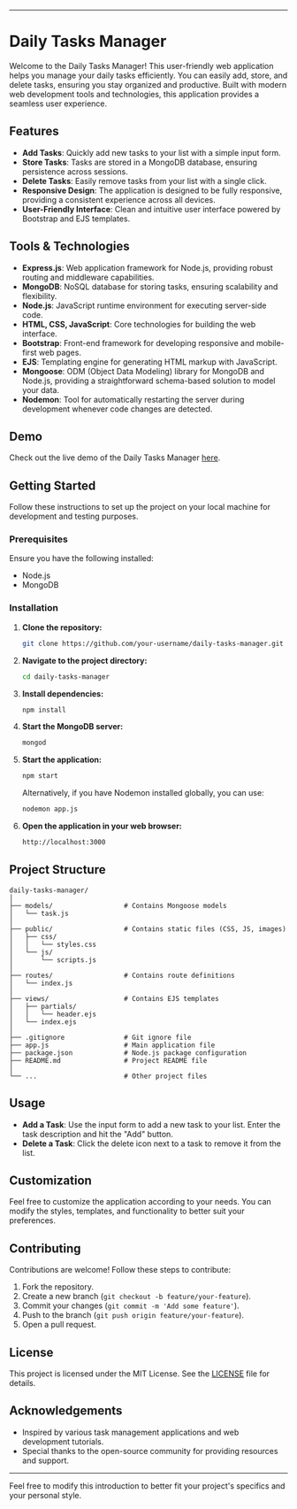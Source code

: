 

---

# Daily Tasks Manager

Welcome to the Daily Tasks Manager! This user-friendly web application helps you manage your daily tasks efficiently. You can easily add, store, and delete tasks, ensuring you stay organized and productive. Built with modern web development tools and technologies, this application provides a seamless user experience.

## Features

- **Add Tasks**: Quickly add new tasks to your list with a simple input form.
- **Store Tasks**: Tasks are stored in a MongoDB database, ensuring persistence across sessions.
- **Delete Tasks**: Easily remove tasks from your list with a single click.
- **Responsive Design**: The application is designed to be fully responsive, providing a consistent experience across all devices.
- **User-Friendly Interface**: Clean and intuitive user interface powered by Bootstrap and EJS templates.

## Tools & Technologies

- **Express.js**: Web application framework for Node.js, providing robust routing and middleware capabilities.
- **MongoDB**: NoSQL database for storing tasks, ensuring scalability and flexibility.
- **Node.js**: JavaScript runtime environment for executing server-side code.
- **HTML, CSS, JavaScript**: Core technologies for building the web interface.
- **Bootstrap**: Front-end framework for developing responsive and mobile-first web pages.
- **EJS**: Templating engine for generating HTML markup with JavaScript.
- **Mongoose**: ODM (Object Data Modeling) library for MongoDB and Node.js, providing a straightforward schema-based solution to model your data.
- **Nodemon**: Tool for automatically restarting the server during development whenever code changes are detected.

## Demo

Check out the live demo of the Daily Tasks Manager [here](#).

## Getting Started

Follow these instructions to set up the project on your local machine for development and testing purposes.

### Prerequisites

Ensure you have the following installed:

- Node.js
- MongoDB

### Installation

1. **Clone the repository:**

   ```bash
   git clone https://github.com/your-username/daily-tasks-manager.git
   ```

2. **Navigate to the project directory:**

   ```bash
   cd daily-tasks-manager
   ```

3. **Install dependencies:**

   ```bash
   npm install
   ```

4. **Start the MongoDB server:**

   ```bash
   mongod
   ```

5. **Start the application:**

   ```bash
   npm start
   ```

   Alternatively, if you have Nodemon installed globally, you can use:

   ```bash
   nodemon app.js
   ```

6. **Open the application in your web browser:**

   ```bash
   http://localhost:3000
   ```

## Project Structure

```
daily-tasks-manager/
│
├── models/                  # Contains Mongoose models
│   └── task.js
│
├── public/                  # Contains static files (CSS, JS, images)
│   ├── css/
│   │   └── styles.css
│   └── js/
│       └── scripts.js
│
├── routes/                  # Contains route definitions
│   └── index.js
│
├── views/                   # Contains EJS templates
│   ├── partials/
│   │   └── header.ejs
│   └── index.ejs
│
├── .gitignore               # Git ignore file
├── app.js                   # Main application file
├── package.json             # Node.js package configuration
├── README.md                # Project README file
│
└── ...                      # Other project files
```

## Usage

- **Add a Task**: Use the input form to add a new task to your list. Enter the task description and hit the "Add" button.
- **Delete a Task**: Click the delete icon next to a task to remove it from the list.

## Customization

Feel free to customize the application according to your needs. You can modify the styles, templates, and functionality to better suit your preferences.

## Contributing

Contributions are welcome! Follow these steps to contribute:

1. Fork the repository.
2. Create a new branch (`git checkout -b feature/your-feature`).
3. Commit your changes (`git commit -m 'Add some feature'`).
4. Push to the branch (`git push origin feature/your-feature`).
5. Open a pull request.

## License

This project is licensed under the MIT License. See the [LICENSE](LICENSE) file for details.

## Acknowledgements

- Inspired by various task management applications and web development tutorials.
- Special thanks to the open-source community for providing resources and support.

---

Feel free to modify this introduction to better fit your project's specifics and your personal style.

